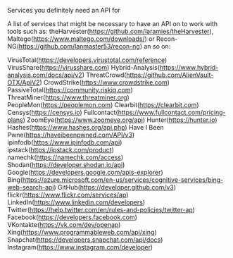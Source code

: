 Services you definitely need an API for

A list of services that might be necessary to have an API on to work with tools such as:
theHarvester(https://github.com/laramies/theHarvester), Maltego(https://www.maltego.com/downloads/) or Recon-NG(https://github.com/lanmaster53/recon-ng) an so on:

VirusTotal(https://developers.virustotal.com/reference)
VirusShare(https://virusshare.com)
Hybrid-Analysis(https://www.hybrid-analysis.com/docs/api/v2)
ThreatCrowd(https://github.com/AlienVault-OTX/ApiV2)
CrowdStrike(https://www.crowdstrike.com)
PassiveTotal(https://community.riskiq.com)
ThreatMiner(https://www.threatminer.org)
PeopleMon(https://peoplemon.com)
Clearbit(https://clearbit.com)
Censys(https://censys.io)
Fullcontact(https://www.fullcontact.com/pricing-plans)
ZoomEye(https://www.zoomeye.org/api)
Hunter(https://hunter.io)
Hashes(https://www.hashes.org/api.php)
Have I Been Pwne(https://haveibeenpwned.com/API/v3)
ipinfodb(https://www.ipinfodb.com/api)
ipstack(https://ipstack.com/product)
namechk(https://namechk.com/access)
Shodan(https://developer.shodan.io/api)
Google(https://developers.google.com/apis-explorer)
Bing(https://azure.microsoft.com/en-us/services/cognitive-services/bing-web-search-api)
GitHub(https://developer.github.com/v3)
flickr(https://www.flickr.com/services/ap)
LinkedIn(https://www.linkedin.com/developers)
Twitter(https://help.twitter.com/en/rules-and-policies/twitter-ap)
Facebook(https://developers.facebook.com)
VKontakte(https://vk.com/dev/openap)
Xing(https://www.programmableweb.com/api/xing)
Snapchat(https://developers.snapchat.com/api/docs)
Instagram(https://www.instagram.com/developer)

